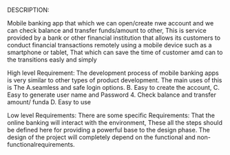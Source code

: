 DESCRIPTION:

Mobile banking app that which we can open/create  nwe account and we can check balance and transfer funds/amount to other, This is  service provided by a bank or other financial institution that allows its customers to conduct financial transactions remotely using a mobile device such as a smartphone or tablet, That which can save the time of customer amd can to the transitions easly and simply 

High level Requirement:
The development process of mobile banking apps is very similar to other types of product development. The main uses of this is The A.seamless and safe login options.  B. Easy to create the account,  C. Easy to generate user name and Password 4. Check balance and transfer amount/ funda D. Easy to use 

Low level Requirements:
There are some specific Requirements: That the online banking will interact with the environment, These all the steps should be defined here for providing a powerful base to the design phase. The design of the project will completely depend on the functional and non-functionalrequirements.
